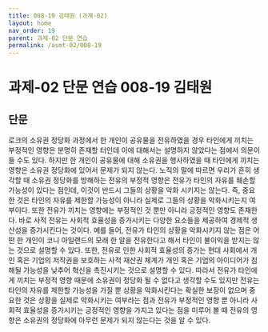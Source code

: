 ```yaml
---
title: 008-19 김태원 (과제-02)
layout: home
nav_order: 19
parent: 과제-02 단문 연습
permalink: /asmt-02/008-19
---
```


# 과제-02 단문 연습 008-19 김태원 

## 단문

로크의 소유권 정당화 과정에서 한 개인이 공유물을 전유하였을 경우 타인에게 끼치는 부정적인 영향은 분명히 존재할 터인데 이에 대해서는 설명하지 않았다는 점에서 의문이 들 수도 있다. 하지만 한 개인이 공유물에 대해 소유권을 행사하였을 때 타인에게 끼치는 영향은 소유권 정당화에 있어서 문제가 되지 않는다. 노직의 말에 따르면 우리가 흔히 생각할 때 소유권 정당화를 방해하는 전유의 부정적 영향은 전유가 타인의 자유를 훼손할 가능성이 있다는 점인데, 이것이 반드시 그들의 상황을 악화 시키지는 않는다. 즉, 중요한 것은 타인의 자유를 제한할 가능성이 아니라 실제로 그들의 상황을 악화시키는지 여부이다. 또한 전유가 끼치는 영향에는 부정적인 것 뿐만 아니라 긍정적인 영향도 존재한다. 바로 사적 전유는 사회적 효율성을 증가시키는 다양한 요소들을 제공하여 경제적 생산성을 증가시킨다는 것이다. 예를 들어, 전유가 타인의 상황을 악화시키지 않는 점은 어떤 한 개인이 코니 아일랜드의 모래 한 알을 전유한다고 해서 타인이 불이익을 받지는 않는 것으로 설명할 수 있다. 또한, 전유로 인한 사회적 효율성의 증가는 현대 사회에서 개인 혹은 기업의 저작권을 보호하는 사적 재산권 체계가 개인 혹은 기업의 아이디어가 침해될 가능성을 낮추어 혁신을 촉진시키는 것으로 설명할 수 있다. 따라서 전유가 타인에게 끼치는 부정적 영향 때문에 소유권이 정당화 될 수 없다고 생각할 수도 있지만 전유는 타인의 자유를 제한할 가능성을 가질 뿐 상황을 악화시킨다는 확실한 보장이 없으며 중요한 것은 상황을 실제로 악화시키는 여부라는 점과 전유가 부정적인 영향 뿐 아니라 사회적 효율성을 증가시키는 긍정적인 영향을 가지고 있다는 점을 미루어 볼 때 전유의 영향은 소유권의 정당화에 아무런 문제가 되지 않는다는 것을 알 수 있다. 